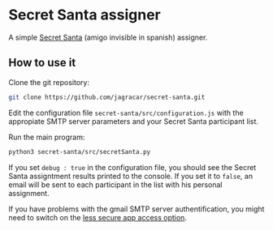 # Secret Santa assigner

A simple [Secret Santa](https://en.wikipedia.org/wiki/Secret_Santa) (amigo invisible in spanish) assigner. 

## How to use it

Clone the git repository:

``` bash
git clone https://github.com/jagracar/secret-santa.git
```

Edit the configuration file `secret-santa/src/configuration.js` with the appropiate SMTP server parameters and your Secret Santa participant list.

Run the main program:

``` bash
python3 secret-santa/src/secretSanta.py
```

If you set `debug : true` in the configuration file, you should see the Secret Santa assigntment results printed to the console. If you set it to `false`, an email will be sent to each participant in the list with his personal assignment.

If you have problems with the gmail SMTP server authentification, you might need to switch on the [less secure app access option](https://myaccount.google.com/lesssecureapps).
